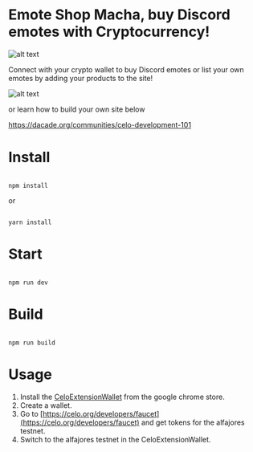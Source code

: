 # Emote Shop Macha, buy Discord emotes with Cryptocurrency!
![alt text](https://i.imgur.com/DwfeLo6.png)

Connect with your crypto wallet to buy Discord emotes or list your own emotes by adding your products to the site!

![alt text](https://i.imgur.com/wMsAdPm.png)

or learn how to build your own site below

https://dacade.org/communities/celo-development-101

# Install

```

npm install

```

or 

```

yarn install

```

# Start

```

npm run dev

```

# Build

```

npm run build

```
# Usage
1. Install the [CeloExtensionWallet](https://chrome.google.com/webstore/detail/celoextensionwallet/kkilomkmpmkbdnfelcpgckmpcaemjcdh?hl=en) from the google chrome store.
2. Create a wallet.
3. Go to [https://celo.org/developers/faucet](https://celo.org/developers/faucet) and get tokens for the alfajores testnet.
4. Switch to the alfajores testnet in the CeloExtensionWallet.
